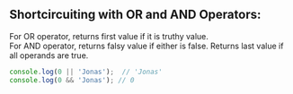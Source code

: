 ## Shortcircuiting with OR and AND Operators:
For OR operator, returns first value if it is truthy value.  
For AND operator, returns falsy value if either is false. Returns last value if all operands are true.
```javascript
console.log(0 || 'Jonas');  // 'Jonas'
console.log(0 && 'Jonas'); // 0
```

